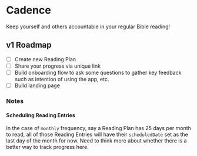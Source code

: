 # Cadence

Keep yourself and others accountable in your regular Bible reading!

## v1 Roadmap

- [ ] Create new Reading Plan
- [ ] Share your progress via unique link
- [ ] Build onboarding flow to ask some questions to gather key feedback such as intention of using the app, etc.
- [ ] Build landing page

### Notes

#### Scheduling Reading Entries

In the case of `monthly` frequency, say a Reading Plan has 25 days per month to read, all of those Reading Entries will have their `scheduledDate` set as the last day of the month for now. Need to think more about whether there is a better way to track progress here.
